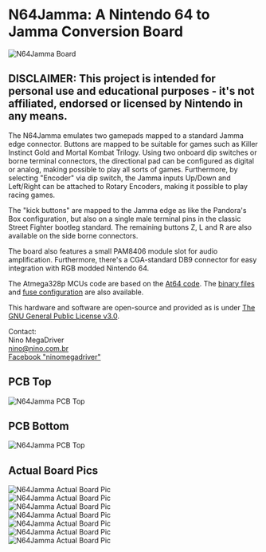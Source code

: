# N64Jamma: A Nintendo 64 to Jamma Conversion Board 
![N64Jamma Board](https://raw.githubusercontent.com/ninomegadriver/N64Jamma/main/Images/000.jpg)  
##  
## DISCLAIMER: This project is intended for personal use and educational purposes - it's not affiliated, endorsed or licensed by Nintendo in any means.  
  
The N64Jamma emulates two gamepads mapped to a standard Jamma edge connector. Buttons are mapped to be suitable for games such as Killer Instinct Gold and Mortal Kombat Trilogy. Using two onboard dip switches or borne terminal connectors, the directional pad can be configured as digital or analog, making possible to play all sorts of games. Furthermore, by selecting "Encoder" via dip switch, the Jamma inputs Up/Down and Left/Right can be attached to Rotary Encoders, making it possible to play racing games.  
  
The "kick buttons" are mapped to the Jamma edge as like the Pandora's Box configuration, but also on a single male terminal pins in the classic Street Fighter bootleg standard. The remaining buttons Z, L and R are also available on the side borne connectors.  
 
The board also features a small PAM8406 module slot for audio amplification. Furthermore, there's a CGA-standard DB9 connector for easy integration with RGB modded Nintendo 64.  
  
The Atmega328p MCUs code are based on the [At64 code](https://github.com/ninomegadriver/At64). The [binary files](https://github.com/ninomegadriver/N64Jamma/blob/main/N64Jamma-Atmega328p.bin) and [fuse configuration](https://raw.githubusercontent.com/ninomegadriver/N64Jamma/main/N64Jamma-Atmega328p-FUSE.png) are also available.
  
This hardware and software are open-source and provided as is under [The GNU General Public License v3.0](https://www.gnu.org/licenses/gpl-3.0.en.html).  
 
Contact:  
Nino MegaDriver  
[nino@nino.com.br](mailto:nino@nino.com.br)  
[Facebook "ninomegadriver"](https://facebook.com/ninomegadriver)
  
## PCB Top
![N64Jamma PCB Top](https://raw.githubusercontent.com/ninomegadriver/N64Jamma/main/Images/PCB-Top.jpg)  
  
## PCB Bottom
![N64Jamma PCB Top](https://raw.githubusercontent.com/ninomegadriver/N64Jamma/main/Images/PCB-Bottom.jpg)  
  
## Actual Board Pics
![N64Jamma Actual Board Pic](https://raw.githubusercontent.com/ninomegadriver/N64Jamma/main/Images/001.jpg)  
![N64Jamma Actual Board Pic](https://raw.githubusercontent.com/ninomegadriver/N64Jamma/main/Images/002.jpg)  
![N64Jamma Actual Board Pic](https://raw.githubusercontent.com/ninomegadriver/N64Jamma/main/Images/003.jpg)  
![N64Jamma Actual Board Pic](https://raw.githubusercontent.com/ninomegadriver/N64Jamma/main/Images/004.jpg)  
![N64Jamma Actual Board Pic](https://raw.githubusercontent.com/ninomegadriver/N64Jamma/main/Images/005.jpg)  
![N64Jamma Actual Board Pic](https://raw.githubusercontent.com/ninomegadriver/N64Jamma/main/Images/006.jpg)  
![N64Jamma Actual Board Pic](https://raw.githubusercontent.com/ninomegadriver/N64Jamma/main/Images/007.jpg)  
